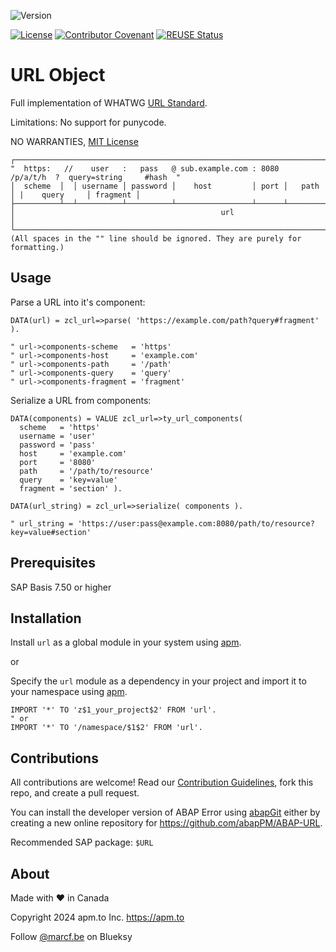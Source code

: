 ![Version](https://img.shields.io/endpoint?url=https://shield.abap.space/version-shield-json/github/abapPM/ABAP-URL/src/zcl_url.clas.abap/c_version&label=Version&color=blue)

[![License](https://img.shields.io/github/license/abapPM/ABAP-URL?label=License&color=success)](https://github.com/abapPM/ABAP-URL/blob/main/LICENSE)
[![Contributor Covenant](https://img.shields.io/badge/Contributor%20Covenant-2.1-4baaaa.svg?color=success)](https://github.com/abapPM/.github/blob/main/CODE_OF_CONDUCT.md)
[![REUSE Status](https://api.reuse.software/badge/github.com/abapPM/ABAP-URL)](https://api.reuse.software/info/github.com/abapPM/ABAP-URL)

# URL Object

Full implementation of WHATWG [URL Standard](https://url.spec.whatwg.org/).

Limitations: No support for punycode.

NO WARRANTIES, [MIT License](https://github.com/abapPM/ABAP-URL/blob/main/LICENSE)

```
┌───────────────────────────────────────────────────────────────────────────────────────────────────┐
"  https:   //    user   :   pass   @ sub.example.com : 8080   /p/a/t/h  ?  query=string     #hash  "
│  scheme  │  │ username │ password │    host         │ port │   path   │ |    query     │ fragment │
├──────────┴──┴──────────┴──────────┴─────────────────┴──────┴──────────┴─┴──────────────┴──────────┤
│                                              url                                                  │
└───────────────────────────────────────────────────────────────────────────────────────────────────┘
(All spaces in the "" line should be ignored. They are purely for formatting.)
```

## Usage

Parse a URL into it's component:

```abap
DATA(url) = zcl_url=>parse( 'https://example.com/path?query#fragment' ).

" url->components-scheme   = 'https'
" url->components-host     = 'example.com'
" url->components-path     = '/path'
" url->components-query    = 'query'
" url->components-fragment = 'fragment'
```

Serialize a URL from components:

```abap
DATA(components) = VALUE zcl_url=>ty_url_components(
  scheme   = 'https'
  username = 'user'
  password = 'pass'
  host     = 'example.com'
  port     = '8080'
  path     = '/path/to/resource'
  query    = 'key=value'
  fragment = 'section' ).

DATA(url_string) = zcl_url=>serialize( components ).

" url_string = 'https://user:pass@example.com:8080/path/to/resource?key=value#section'
```

## Prerequisites

SAP Basis 7.50 or higher

## Installation

Install `url` as a global module in your system using [apm](https://abappm.com).

or

Specify the `url` module as a dependency in your project and import it to your namespace using [apm](https://abappm.com).

```abap
IMPORT '*' TO 'z$1_your_project$2' FROM 'url'.
" or
IMPORT '*' TO '/namespace/$1$2' FROM 'url'.
```

## Contributions

All contributions are welcome! Read our [Contribution Guidelines](https://github.com/abapPM/ABAP-URL/blob/main/CONTRIBUTING.md), fork this repo, and create a pull request.

You can install the developer version of ABAP Error using [abapGit](https://github.com/abapGit/abapGit) either by creating a new online repository for https://github.com/abapPM/ABAP-URL.

Recommended SAP package: `$URL`

## About

Made with ❤️ in Canada

Copyright 2024 apm.to Inc. <https://apm.to>

Follow [@marcf.be](https://bsky.app/profile/marcf.be) on Blueksy
